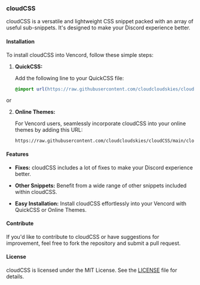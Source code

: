 ### cloudCSS

cloudCSS is a versatile and lightweight CSS snippet packed with an array of useful sub-snippets. It's designed to make your Discord experience better.

#### Installation

To install cloudCSS into Vencord, follow these simple steps:

1. **QuickCSS:**
   
   Add the following line to your QuickCSS file:
   ```css
   @import url(https://raw.githubusercontent.com/cloudcloudskies/cloudCSS/main/cloudCSS.css);
   ```
  or

2. **Online Themes:**
   
   For Vencord users, seamlessly incorporate cloudCSS into your online themes by adding this URL:
   ```
   https://raw.githubusercontent.com/cloudcloudskies/cloudCSS/main/cloudCSS.css
   ```

#### Features

- **Fixes:** cloudCSS includes a lot of fixes to make your Discord experience better.
  
- **Other Snippets:** Benefit from a wide range of other snippets included within cloudCSS.
  
- **Easy Installation:** Install cloudCSS effortlessly into your Vencord with QuickCSS or Online Themes.

#### Contribute

If you'd like to contribute to cloudCSS or have suggestions for improvement, feel free to fork the repository and submit a pull request.

#### License

cloudCSS is licensed under the MIT License. See the [LICENSE](https://github.com/cloudcloudskies/cloudCSS/blob/main/LICENSE) file for details.
